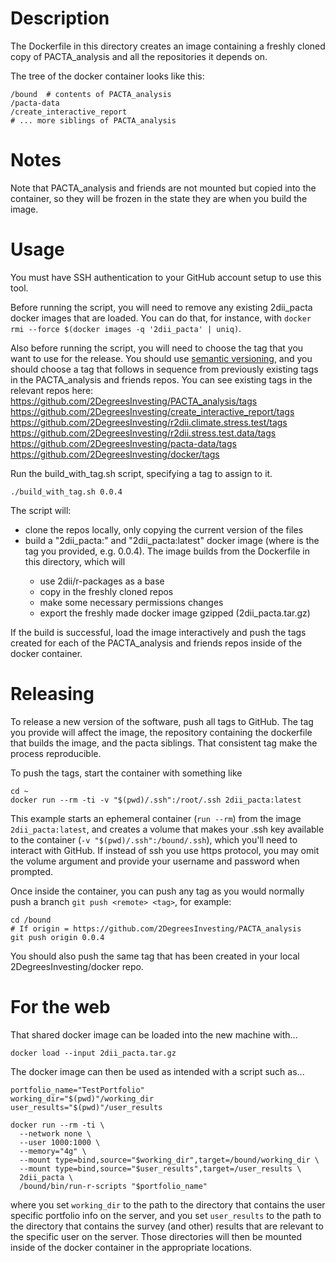 # Description

The Dockerfile in this directory creates an image containing a freshly
cloned copy of PACTA_analysis and all the repositories it depends on.

The tree of the docker container looks like this:

``` {.bash}
/bound  # contents of PACTA_analysis
/pacta-data
/create_interactive_report
# ... more siblings of PACTA_analysis
```

# Notes

Note that PACTA_analysis and friends are not mounted but copied into the
container, so they will be frozen in the state they are when you build
the image.

# Usage

You must have SSH authentication to your GitHub account setup to use this tool.

Before running the script, you will need to remove any existing
2dii_pacta docker images that are loaded. You can do that, for instance,
with `docker rmi --force $(docker images -q '2dii_pacta' | uniq)`.

Also before running the script, you will need to choose the tag that you
want to use for the release. You should use [semantic
versioning](https://semver.org), and you should choose a tag that
follows in sequence from previously existing tags in the PACTA_analysis 
and friends repos. You can see existing tags in the relevant repos
here:\
<https://github.com/2DegreesInvesting/PACTA_analysis/tags>\
<https://github.com/2DegreesInvesting/create_interactive_report/tags>\
<https://github.com/2DegreesInvesting/r2dii.climate.stress.test/tags>\
<https://github.com/2DegreesInvesting/r2dii.stress.test.data/tags>\
<https://github.com/2DegreesInvesting/pacta-data/tags>\
<https://github.com/2DegreesInvesting/docker/tags>

Run the build_with_tag.sh script, specifying a tag to assign to it.

``` {.bash}
./build_with_tag.sh 0.0.4
```

The script will:
- clone the repos locally, only copying the current version of the files
- build a "2dii_pacta:<tag>" and "2dii_pacta:latest" docker image (where <tag> is the tag you provided, e.g. 0.0.4). The image builds from the Dockerfile in this directory, which will
  - use 2dii/r-packages as a base
  - copy in the freshly cloned repos
  - make some necessary permissions changes
  - export the freshly made docker image gzipped (2dii_pacta.tar.gz)

If the build is successful, load the image interactively and push the
tags created for each of the PACTA_analysis and friends repos inside of
the docker container.

# Releasing

To release a new version of the software, push all tags to GitHub. The
tag you provide will affect the image, the repository containing the
dockerfile that builds the image, and the pacta siblings. That
consistent tag make the process reproducible.

To push the tags, start the container with something like

``` {.bash}
cd ~
docker run --rm -ti -v "$(pwd)/.ssh":/root/.ssh 2dii_pacta:latest
```

This example starts an ephemeral container (`run --rm`) from the image
`2dii_pacta:latest`, and creates a volume that makes your .ssh key
available to the container (`-v "$(pwd)/.ssh":/bound/.ssh`), which
you'll need to interact with GitHub. If instead of ssh you use https
protocol, you may omit the volume argument and provide your username and
password when prompted.

Once inside the container, you can push any tag as you would normally
push a branch `git push <remote> <tag>`, for example:

``` {.bash}
cd /bound
# If origin = https://github.com/2DegreesInvesting/PACTA_analysis
git push origin 0.0.4
```

You should also push the same tag that has been created in your local 
2DegreesInvesting/docker repo.

# For the web

That shared docker image can be loaded into the new machine with...

``` {.bash}
docker load --input 2dii_pacta.tar.gz
```

The docker image can then be used as intended with a script such as...

``` {.bash}
portfolio_name="TestPortfolio"
working_dir="$(pwd)"/working_dir
user_results="$(pwd)"/user_results

docker run --rm -ti \
  --network none \
  --user 1000:1000 \
  --memory="4g" \
  --mount type=bind,source="$working_dir",target=/bound/working_dir \
  --mount type=bind,source="$user_results",target=/user_results \
  2dii_pacta \
  /bound/bin/run-r-scripts "$portfolio_name"
```

where you set `working_dir` to the path to the directory that contains
the user specific portfolio info on the server, and you set
`user_results` to the path to the directory that contains the survey
(and other) results that are relevant to the specific user on the
server. Those directories will then be mounted inside of the docker
container in the appropriate locations.
